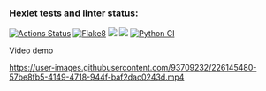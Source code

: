 ### Hexlet tests and linter status:
[![Actions Status](https://github.com/michaelk77/python-project-83/workflows/hexlet-check/badge.svg)](https://github.com/michaelk77/python-project-83/actions)
[![Flake8](https://github.com/michaelk77/python-project-83/actions/workflows/flake8.yml/badge.svg)](https://github.com/michaelk77/python-project-83/actions/workflows/flake8.yml)
<a href="https://codeclimate.com/github/michaelk77/python-project-83/maintainability"><img src="https://api.codeclimate.com/v1/badges/cf46036055deeb1b7827/maintainability" /></a>
<a href="https://codeclimate.com/github/michaelk77/python-project-83/test_coverage"><img src="https://api.codeclimate.com/v1/badges/cf46036055deeb1b7827/test_coverage" /></a>
[![Python CI](https://github.com/michaelk77/python-project-83/actions/workflows/tests.yml/badge.svg)](https://github.com/michaelk77/python-project-83/actions/workflows/tests.yml)

Video demo



https://user-images.githubusercontent.com/93709232/226145480-57be8fb5-4149-4718-944f-baf2dac0243d.mp4

